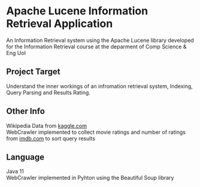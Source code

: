 # Apache Lucene Information Retrieval Application
An Information Retrieval system using the Apache Lucene library developed for the Information Retrieval course at the deparment of Comp Science &amp; Eng UoI

## Project Target
Understand the inner workings of an infromation retrieval system, Indexing, Query Parsing and Results Rating.

## Other Info
Wikipedia Data from [kaggle.com](https://www.kaggle.com/jrobischon/wikipedia-movie-plots/)</br>
WebCrawler implemented to collect movie ratings and number of ratings from [imdb.com](https://www.imdb.com/) to sort query results

## Language
Java 11</br>
WebCrawler implemented in Pyhton using the Beautiful Soup library
